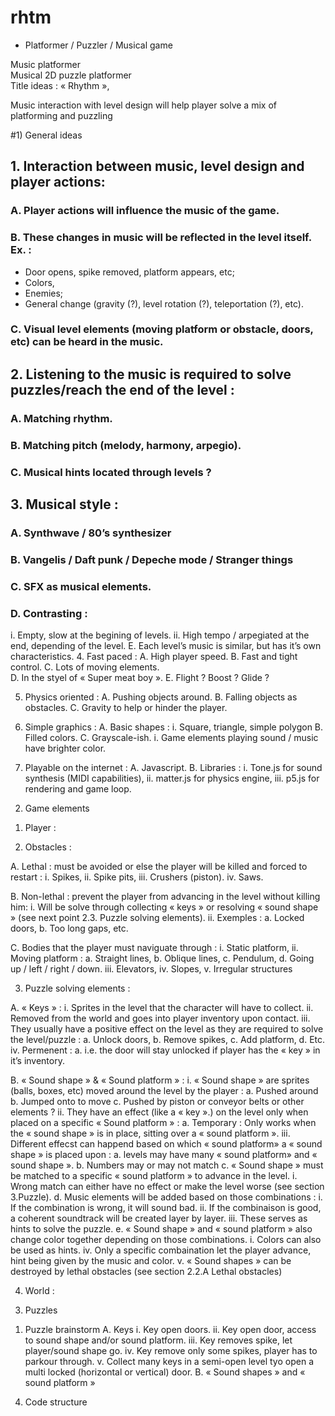 # rhtm
* Platformer / Puzzler / Musical game


Music platformer  
Musical 2D puzzle platformer  
Title ideas : « Rhythm »,  

Music interaction with level design will help player solve a mix of platforming and puzzling  

#1) General ideas

## 1. Interaction between music, level design and player actions:  
### A. Player actions will influence the music of the game.  
### B. These changes in music will be reflected in the level itself. Ex. :    
* Door opens, spike removed, platform appears, etc;  
* Colors,  
* Enemies;   
* General change (gravity (?), level rotation (?), teleportation (?), etc).

### C.	Visual level elements (moving platform or obstacle, doors, etc) can be heard in the music.


## 2.	Listening to the music is required to solve puzzles/reach the end of the level :
### A.	Matching rhythm.
### B.	Matching pitch (melody, harmony, arpegio).
### C.	Musical hints located through levels ?


## 3.	Musical style :
### A.	Synthwave / 80’s synthesizer 
### B.	Vangelis / Daft punk / Depeche mode / Stranger things
### C.	SFX as musical elements.
### D.	Contrasting :
i.	Empty, slow at the begining of levels.
ii.	High tempo / arpegiated at the end, depending of the level.
E.	Each level’s music is similar, but has it’s own characteristics.
4.	Fast paced :
  A.	High player speed.
  B.	Fast and tight control.
  C.	Lots of moving elements.			
  D.	In the styel of « Super meat boy ».
  E.	Flight ? Boost ? Glide ?

5.	Physics oriented :
  A.	Pushing objects around.
  B.	Falling objects as obstacles.
  C.	Gravity to help or hinder the player.

6.	Simple graphics :
  A.	Basic shapes :
    i.	Square, triangle, simple polygon
  B.	Filled colors.
  C.	Grayscale-ish.
    i.	Game elements playing sound / music have brighter color.

7.	Playable on the internet :
  A.	Javascript.
  B.	Libraries :
    i.	Tone.js for sound synthesis (MIDI capabilities),
    ii.	matter.js for physics engine,
    iii.	p5.js for rendering and game loop.


2)	Game elements


1.	Player :


2.	Obstacles :

  A.	Lethal : must be avoided or else the player will be killed and forced to restart :
    i.	Spikes,
    ii.	Spike pits,
    iii.	Crushers (piston).
    iv.	Saws.

  B.	Non-lethal : prevent the player from advancing in the level without killing him:
    i.	Will be solve through collecting « keys » or resolving « sound shape » (see next point 2.3. Puzzle solving elements).
    ii.	Exemples :
      a.	Locked doors,
      b.	Too long gaps, etc.

  C.	 Bodies that the player must naviguate through :
    i.	Static platform,
    ii.	Moving platform :
      a.	Straight lines,
      b.	Oblique lines,
      c.	Pendulum,
      d.	Going up / left / right / down.
    iii.	Elevators,
    iv.	Slopes,
    v.	Irregular structures

3.	Puzzle solving elements :

  A.	« Keys »  :
    i.	Sprites in the level that the character will have to collect.
    ii.	Removed from the world and goes into player inventory upon contact.
    iii.	They usually have a positive effect on the level as they are required to solve the level/puzzle :
      a.	Unlock doors,
      b.	Remove spikes,
      c.	Add platform,
      d.	Etc.
    iv.	Permenent :
      a.	i.e. the door will stay unlocked if player has the « key » in it’s inventory.

  B.	« Sound shape » & « Sound platform » :
    i.	« Sound shape » are sprites (balls, boxes, etc) moved around the level by the player :
      a.	Pushed around
      b.	Jumped onto to move
      c.	Pushed by piston or conveyor belts or other elements ?
    ii.	They have an effect (like a « key ».) on the level only when placed on a specific « Sound platform » :
      a.	Temporary : Only works when the « sound shape » is in place, sitting over a « sound platform ».
    iii.	 Different effecst can happend based on which « sound platform» a « sound shape » is placed upon :
      a.	levels may have many « sound platform» and « sound shape ».
      b.	Numbers may or may not match
      c.	« Sound shape » must be matched to a specific « sound platform » to advance in the level.
        i.	Wrong match can either have no effect or make the level worse (see section 3.Puzzle).
      d.	Music elements will be added based on those combinations : 
        i.	If the combination is wrong, it will sound bad.
        ii.	If the combinaison is good, a coherent soundtrack will be created layer by layer.
        iii.	These serves as hints to solve the puzzle.
      e.	« Sound shape » and « sound platform » also change color together depending on those combinations.
        i.	Colors can also be used as hints.
    iv.	Only a specific combaination let the player advance, hint being given by the music and color.
    v.	« Sound shapes » can be destroyed by lethal obstacles (see section 2.2.A Lethal obstacles)

4.	World :

3)	Puzzles
  1.	Puzzle brainstorm
    A.	Keys
      i.	Key open doors.
      ii.	Key open door, access to sound shape  and/or sound platform.
      iii.	Key removes spike, let player/sound shape go.
      iv.	Key remove only some spikes, player has to parkour through.
      v.	Collect many keys in a semi-open level tyo open a multi locked (horizontal or vertical) door.
  B.	« Sound shapes » and « sound platform »

4)	Code structure

